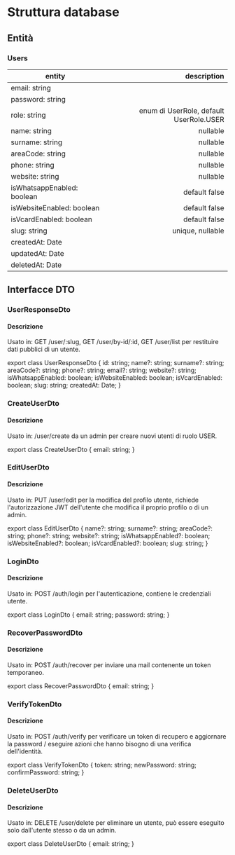 # Struttura database

## Entità
### Users

| entity | description |
|-|-:|
| email: string | |
| password: string | |
| role: string | enum di UserRole, default UserRole.USER |
| name: string | nullable |
| surname: string | nullable |
| areaCode: string | nullable |
| phone: string | nullable |
| website: string | nullable |
| isWhatsappEnabled: boolean | default false |
| isWebsiteEnabled: boolean | default false |
| isVcardEnabled: boolean | default false |
| slug: string | unique, nullable |
| createdAt: Date |  |
| updatedAt: Date |  |
| deletedAt: Date |  |

<!--
email:                          string	
password:                       string	
role: string	                enum di UserRole, default UserRole.USER
name: string	                nullable
surname: string	                nullable
areaCode: string	            nullable
phone: string	                nullable
website: string	                nullable
isWhatsappEnabled: boolean	    default false
isWebsiteEnabled: boolean	    default false
isVcardEnabled: boolean	        default false
slug: string	                unique, nullable
createdAt: Date	
updatedAt: Date	
deletedAt: Date	
-->

## Interfacce DTO

### UserResponseDto
#### Descrizione

Usato in: GET /user/:slug, GET /user/by-id/:id, GET /user/list per restituire dati pubblici di un utente. 

export class UserResponseDto {
  id: string;
  name?: string;
  surname?: string;
  areaCode?: string;
  phone?: string;
  email?: string;
  website?: string;
  isWhatsappEnabled: boolean;
  isWebsiteEnabled: boolean;
  isVcardEnabled: boolean;
  slug: string;
  createdAt: Date;
}

### CreateUserDto
#### Descrizione

Usato in: /user/create da un admin per creare nuovi utenti di ruolo USER.

export class CreateUserDto {
  email: string;
}

### EditUserDto
#### Descrizione

Usato in: PUT /user/edit per la modifica del profilo utente, richiede l'autorizzazione JWT dell'utente che modifica il proprio profilo o di un admin.

export class EditUserDto {
  name?: string;
  surname?: string;
  areaCode?: string;
  phone?: string;
  website?: string;
  isWhatsappEnabled?: boolean;
  isWebsiteEnabled?: boolean;
  isVcardEnabled?: boolean;
  slug: string;
}

### LoginDto
#### Descrizione

Usato in: POST /auth/login per l'autenticazione, contiene le credenziali utente.

export class LoginDto {
  email: string;
  password: string;
}

### RecoverPasswordDto
#### Descrizione

Usato in: POST /auth/recover per inviare una mail contenente un token temporaneo.

export class RecoverPasswordDto {
  email: string;
}

### VerifyTokenDto
#### Descrizione

Usato in: POST /auth/verify per verificare un token di recupero e aggiornare la password / eseguire azioni che hanno bisogno di una verifica dell'identità.

export class VerifyTokenDto {
  token: string;
  newPassword: string;
  confirmPassword: string;
}

### DeleteUserDto
#### Descrizione 

Usato in: DELETE /user/delete per eliminare un utente, può essere eseguito solo dall'utente stesso o da un admin.

export class DeleteUserDto {
  email: string;
}